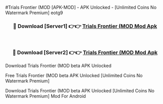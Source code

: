 #Trials Frontier (MOD [APK-MOD] - APK Unlocked - [Unlimited Coins No Watermark Premium] eotg9



<div align="center">

<h3>🔴 Download [Server1] 👉👉 <a href="https://momento.my/?title=Trials_Frontier_(MOD">Trials Frontier (MOD Mod Apk</a></h3><br>

<h3>🔴 Download [Server2] 👉👉 <a href="https://momento.my/?title=Trials_Frontier_(MOD">Trials Frontier (MOD Mod Apk</a></h3>
</div>



Download Trials Frontier (MOD beta APK Unlocked

Free Trials Frontier (MOD beta APK Unlocked [Unlimited Coins No Watermark Premium]

Download Trials Frontier (MOD beta APK Unlocked [Unlimited Coins No Watermark Premium] Mod For Android
